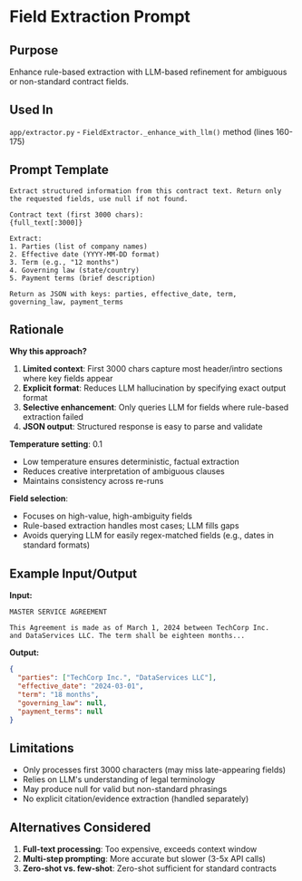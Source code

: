 # Field Extraction Prompt

## Purpose
Enhance rule-based extraction with LLM-based refinement for ambiguous or non-standard contract fields.

## Used In
`app/extractor.py` - `FieldExtractor._enhance_with_llm()` method (lines 160-175)

## Prompt Template

```
Extract structured information from this contract text. Return only the requested fields, use null if not found.

Contract text (first 3000 chars):
{full_text[:3000]}

Extract:
1. Parties (list of company names)
2. Effective date (YYYY-MM-DD format)
3. Term (e.g., "12 months")
4. Governing law (state/country)
5. Payment terms (brief description)

Return as JSON with keys: parties, effective_date, term, governing_law, payment_terms
```

## Rationale

**Why this approach?**

1. **Limited context**: First 3000 chars capture most header/intro sections where key fields appear
2. **Explicit format**: Reduces LLM hallucination by specifying exact output format
3. **Selective enhancement**: Only queries LLM for fields where rule-based extraction failed
4. **JSON output**: Structured response is easy to parse and validate

**Temperature setting**: 0.1
- Low temperature ensures deterministic, factual extraction
- Reduces creative interpretation of ambiguous clauses
- Maintains consistency across re-runs

**Field selection**:
- Focuses on high-value, high-ambiguity fields
- Rule-based extraction handles most cases; LLM fills gaps
- Avoids querying LLM for easily regex-matched fields (e.g., dates in standard formats)

## Example Input/Output

**Input:**
```
MASTER SERVICE AGREEMENT

This Agreement is made as of March 1, 2024 between TechCorp Inc.
and DataServices LLC. The term shall be eighteen months...
```

**Output:**
```json
{
  "parties": ["TechCorp Inc.", "DataServices LLC"],
  "effective_date": "2024-03-01",
  "term": "18 months",
  "governing_law": null,
  "payment_terms": null
}
```

## Limitations

- Only processes first 3000 characters (may miss late-appearing fields)
- Relies on LLM's understanding of legal terminology
- May produce null for valid but non-standard phrasings
- No explicit citation/evidence extraction (handled separately)

## Alternatives Considered

1. **Full-text processing**: Too expensive, exceeds context window
2. **Multi-step prompting**: More accurate but slower (3-5x API calls)
3. **Zero-shot vs. few-shot**: Zero-shot sufficient for standard contracts
